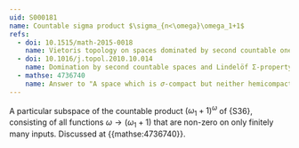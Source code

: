 ```yaml
---
uid: S000181
name: Countable sigma product $\sigma_{n<\omega}\omega_1+1$
refs:
  - doi: 10.1515/math-2015-0018
    name: Vietoris topology on spaces dominated by second countable ones
  - doi: 10.1016/j.topol.2010.10.014
    name: Domination by second countable spaces and Lindelöf Σ-property
  - mathse: 4736740
    name: Answer to "A space which is 𝜎-compact but neither hemicompact nor second countable"
---
```


A particular subspace of the countable product $(\omega_1+1)^\omega$
of {S36},
consisting of all functions $\omega \to (\omega_1+1)$ that are non-zero on only finitely many inputs.
Discussed at {{mathse:4736740}}.
